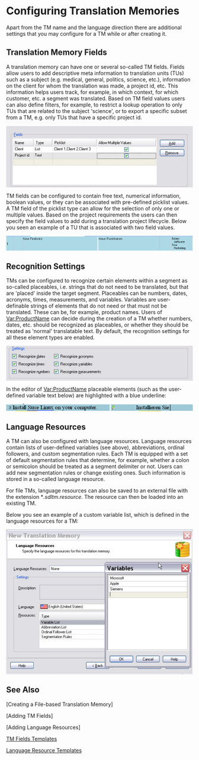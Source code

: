Configuring Translation Memories
=====
Apart from the TM name and the language direction there are additional settings that you may configure for a TM while or after creating it.

Translation Memory Fields
----
A translation memory can have one or several so-called TM fields. Fields allow users to add descriptive meta information to translation units (TUs) such as a subject (e.g. medical, general, politics, science, etc.), information on the client for whom the translation was made, a project id, etc. This information helps users track, for example, in which context, for which customer, etc. a segment was translated. Based on TM field values users can also define filters, for example, to restrict a lookup operation to only TUs that are related to the subject 'science', or to export a specific subset from a TM, e.g. only TUs that have a specific project id.

<img style="display:block; " src="images/TmFields.jpg"/>

TM fields can be configured to contain free text, numerical information, boolean values, or they can be associated with pre-defined picklist values. A TM field of the picklist type can allow for the selection of only one or multiple values. Based on the project requirements the users can then specify the field values to add during a translation project lifecycle. Below you seen an example of a TU that is associated with two field values.

<img style="display:block; " src="images/TuInfo.jpg"/>

Recognition Settings
-----
TMs can be configured to recognize certain elements within a segment as so-called placeables, i.e. strings that do not need to be translated, but that are 'placed' inside the target segment. Placeables can be numbers, dates, acronyms, times, measurements, and variables. Variables are user-definable strings of elements that do not need or that must not be translated. These can be, for example, product names. Users of <Var:ProductName> can decide during the creation of a TM whether numbers, dates, etc. should be recognized as placeables, or whether they should be treated as 'normal' translatable text. By default, the recognition settings for all these element types are enabled.

<img style="display:block; " src="images/RecognitionSettings.jpg"/>

In the editor of <Var:ProductName> placeable elements (such as the user-defined variable text below) are highlighted with a blue underline:

<img style="display:block; " src="images/VariableExample.jpg"/>

Language Resources
-----
A TM can also be configured with language resources. Language resources contain lists of user-defined variables (see above), abbreviations, ordinal followers, and custom segmentation rules. Each TM is equipped with a set of default segmentation rules that determine, for example, whether a colon or semicolon should be treated as a segment delimiter or not. Users can add new segmentation rules or change existing ones. Such information is stored in a so-called language resource.

For file TMs, language resources can also be saved to an external file with the extension **.sdltm.resource*. The resource can then be loaded into an existing TM.

Below you see an example of a custom variable list, which is defined in the language resources for a TM:

<img style="display:block; " src="images/Variables.jpg"/>

See Also
----------
[Creating a File-based Translation Memory]

[Adding TM Fields]

[Adding Language Resources]

[TM Fields Templates](tm_fields_templates.md)

[Language Resource Templates](language_resource_templates.md)